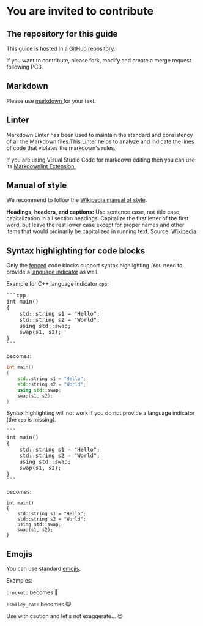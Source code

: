# You are invited to contribute

## The repository for this guide

This guide is hosted in a [GitHub repository](https://github.com/TUC-NT-DF/student-guide/blob/master/docs/content-ops/how-to-contribute-to-this-guide.md).

If you want to contribute, please fork, modify and create a merge request following PC3.

## Markdown

Please use [markdown ](https://docs.github.com/en/get-started/writing-on-github/getting-started-with-writing-and-formatting-on-github/basic-writing-and-formatting-syntax) for your text.

## Linter

Markdown Linter has been used to maintain the standard and consistency of all the Markdown files.This Linter helps to analyze and indicate the lines of code that violates the markdown's rules.

If you are using Visual Studio Code for markdown editing then you can use its [Markdownlint Extension. ](https://marketplace.visualstudio.com/items?itemName=DavidAnson.vscode-markdownlint)

## Manual of style
We recommend to follow the [Wikipedia manual of style](https://en.wikipedia.org/wiki/Wikipedia:Manual_of_Style).

**Headings, headers, and captions:** Use sentence case, not title case, capitalization in all section headings. Capitalize the first letter of the first word, but leave the rest lower case except for proper names and other items that would ordinarily be capitalized in running text. Source: [Wikipedia](https://en.wikipedia.org/wiki/Wikipedia:Manual_of_Style/Capital_letters)

## Syntax highlighting for code blocks

Only the [fenced](https://docs.github.com/en/get-started/writing-on-github/working-with-advanced-formatting/creating-and-highlighting-code-blocks#syntax-highlighting) code blocks support syntax highlighting. You need to provide a [language indicator](http://prismjs.com/#languages-list) as well.

Example for C++ language indicator `cpp`:

<pre>```cpp
int main()
{
    std::string s1 = "Hello";
    std::string s2 = "World";
    using std::swap;
    swap(s1, s2);
}
```</pre>

becomes:

```cpp
int main()
{
    std::string s1 = "Hello";
    std::string s2 = "World";
    using std::swap;
    swap(s1, s2);
}
```

Syntax highlighting will not work if you do not provide a language indicator (the `cpp` is missing).

<pre>```
int main()
{
    std::string s1 = "Hello";
    std::string s2 = "World";
    using std::swap;
    swap(s1, s2);
}
```</pre>

becomes:

```
int main()
{
    std::string s1 = "Hello";
    std::string s2 = "World";
    using std::swap;
    swap(s1, s2);
}
```

## Emojis

You can use standard [emojis](https://www.webpagefx.com/tools/emoji-cheat-sheet/).

Examples:

`:rocket:` becomes :rocket:

`:smiley_cat:` becomes :smiley_cat:

Use with caution and let's not exaggerate... :wink:
